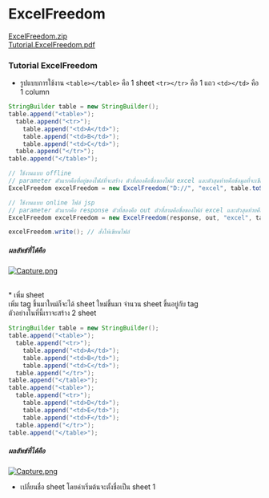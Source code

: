# ExcelFreedom
[ExcelFreedom.zip](https://github.com/nut077/ExcelFreedom/files/1987460/ExcelFreedom.zip)
<br>
[Tutorial.ExcelFreedom.pdf](https://github.com/nut077/ExcelFreedom/files/1987462/Tutorial.ExcelFreedom.pdf)

### Tutorial ExcelFreedom
* รูปแบบการใช้งาน ```<table></table>``` คือ 1 sheet ```<tr></tr>``` คือ 1 แถว ```<td></td>``` คือ 1 column
```java 
StringBuilder table = new StringBuilder();
table.append("<table>");
  table.append("<tr>");
    table.append("<td>A</td>");
    table.append("<td>B</td>");
    table.append("<td>C</td>");
  table.append("</tr>");
table.append("</table>");

// ใช้งานแบบ offline
// parameter ตัวแรกคือที่อยู่ของไฟล์ที่จะสร้าง ตัวที่สองคือชื่อของไฟล์ excel และตัวสุดท้ายคือข้อมูลที่จะเขียนลงในไฟล์ excel
ExcelFreedom excelFreedom = new ExcelFreedom("D://", "excel", table.toString());

// ใช้งานแบบ online ไฟล์ jsp
// parameter ตัวแรกคือ response ตัวที่สองคือ out ตัวที่สามคือชื่อของไฟล์ excel และตัวสุดท้ายคือข้อมูลที่จะเขียนลงในไฟล์ excel
ExcelFreedom excelFreedom = new ExcelFreedom(response, out, "excel", table.toString());

excelFreedom.write(); // สั่งให้เขียนไฟล์
```
##### ผลลัพธ์ที่ได้คือ
[![Capture.png](https://s31.postimg.cc/oz427g9nf/Capture.png)](https://postimg.cc/image/5u0sxouzb/)

<br>
* เพิ่ม sheet<br>
เพิ่ม tag ขึ้นมาใหม่ก็จะได้ sheet ใหม่ขึ้นมา จำนวน sheet ขึ้นอยู่กับ tag <br>
ตัวอย่างในที่นี้เราจะสร้าง 2 sheet

```java
StringBuilder table = new StringBuilder();
table.append("<table>");
  table.append("<tr>");
    table.append("<td>A</td>");
    table.append("<td>B</td>");
    table.append("<td>C</td>");
  table.append("</tr>");
table.append("</table>");
table.append("<table>");
  table.append("<tr>");
    table.append("<td>D</td>");
    table.append("<td>E</td>");
    table.append("<td>F</td>");
  table.append("</tr>");
table.append("</table>");
```
##### ผลลัพธ์ที่ได้คือ
[![Capture.png](https://s9.postimg.cc/cp66feunj/Capture.png)](https://postimg.cc/image/70zvoiqaz/)
<br>
* เปลี่ยนชื่อ sheet
โดยค่าเริ่มต้นจะตั้งชื่อเป็น sheet 1

